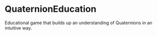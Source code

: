 # QuaternionEducation
 Educational game that builds up an understanding of Quaternions in an intuitive way.

